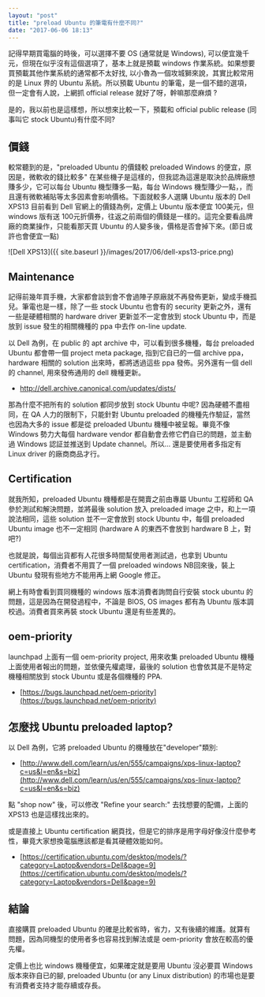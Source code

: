 ```yaml
---
layout: "post"
title: "preload Ubuntu 的筆電有什麼不同?"
date: "2017-06-06 18:13"
---
```


記得早期買電腦的時後，可以選擇不要 OS (通常就是 Windows), 可以便宜幾千元，但現在似乎沒有這個選項了，基本上就是預載 windows 作業系統。如果想要買預載其他作業系統的通常都不太好找, 以小魯為一個攻城獅來說，其實比較常用的是 Linux 界的 Ubuntu 系統。所以預載 Ubuntu 的筆電，是一個不錯的選項，但一定會有人說，上網抓 official release 就好了呀，幹嘛那麼麻煩 ?

是的，我以前也是這樣想，所以想來比較一下，預載和 official public release (同事叫它 stock Ubuntu)有什麼不同?

## 價錢
較常聽到的是，"preloaded Ubuntu 的價錢較 preloaded Windows 的便宜，原因是，微軟收的錢比較多" 在某些機子是這樣的，但我認為這還是取決於品牌廠想賺多少，它可以每台 Ubuntu 機型賺多一點，每台 Windows 機型賺少一點，，而且還有微軟補貼等太多因素會影响價格。下面就較多人選購 Ubuntu 版本的 Dell XPS13 目前看到 Dell 官網上的價錢為例，定價上 Ubuntu 版本便宜 100美元，但windows 版有送 100元折價券，往返之前兩個的價錢是一樣的。這完全要看品牌廠的商業操作，只能看那天買 Ubuntu 的人變多後，價格是否會掉下來。(節日或許也會便宜一點)

 ![Dell XPS13]({{ site.baseurl }}/images/2017/06/dell-xps13-price.png)

## Maintenance
記得前幾年買手機，大家都會談到會不會過陣子原廠就不再發佈更新，變成手機孤兒。筆電也是一樣，除了一些 stock Ubuntu 也會有的 security 更新之外，還有一些是硬體相關的 hardware driver 更新並不一定會放到 stock Ubuntu 中，而是放到 issue 發生的相關機種的 ppa 中去作 on-line update.

以 Dell 為例，在 public 的 apt archive 中，可以看到很多機種，每台 preloaded Ubuntu 都會帶一個 project meta package, 指到它自已的一個 archive ppa，hardware 相關的 solution 出來時，都將透過這些 ppa 發佈。另外還有一個 dell 的 channel, 用來發佈通用的 dell 機種更新。
 * http://dell.archive.canonical.com/updates/dists/

那為什麼不把所有的 solution 都同步放到 stock Ubuntu 中呢? 因為硬體不盡相同，在 QA 人力的限制下，只能針對 Ubuntu preloaded 的機種先作驗証，當然也因為大多的 issue 都是從 preloaded Ubuntu 機種中被呈報。畢竟不像 Windows 勢力大每個 hardware vendor 都自動會去修它們自已的問題，並主動過 Windows 認証並推送到 Update channel。所以... 還是要使用者多指定有 Linux driver 的廠商商品才行。

## Certification
就我所知，preloaded Ubuntu 機種都是在開賣之前由專屬 Ubuntu 工程師和 QA 參於測試和解決問題，並將最後 solution 放入 preloaded image 之中，和上一項說法相同，這些 solution 並不一定會放到 stock Ubuntu 中，每個 preloaded Ubuntu image 也不一定相同 (hardware A 的東西不會放到 hardware B 上，對吧?)

也就是說，每個出貨都有人花很多時間幫使用者測試過，也拿到 Ubuntu certification，消費者不用買了一個 preloaded windows NB回來後，裝上 Ubuntu 發現有些地方不能用再上網 Google 修正。

網上有時會看到買同機種的 windows 版本消費者詢問自行安裝 stock ubuntu 的問題，這是因為在開發過程中，不論是 BIOS, OS images 都有為 Ubuntu 版本調校過。消費者買來再裝 stock Ubuntu 還是有些差異的。

## oem-priority
launchpad 上面有一個 oem-priority project, 用來收集 preloaded Ubuntu 機種上面使用者報出的問題，並依優先權處理，最後的 solution 也會依其是不是特定機種相關放到 stock Ubuntu 或是各個機種的 PPA.
 * [https://bugs.launchpad.net/oem-priority](https://bugs.launchpad.net/oem-priority)

## 怎麼找 Ubuntu preloaded laptop?
以 Dell 為例，它將 preloaded Ubuntu 的機種放在"developer"類別:
 * [http://www.dell.com/learn/us/en/555/campaigns/xps-linux-laptop?c=us&l=en&s=biz](http://www.dell.com/learn/us/en/555/campaigns/xps-linux-laptop?c=us&l=en&s=biz)

點 "shop now" 後，可以修改 "Refine your search:" 去找想要的配備，上面的 XPS13 也是這樣找出來的。

或是直接上 Ubuntu certification 網頁找，但是它的排序是用字母好像沒什麼參考性，畢竟大家想換電腦應該都是看其硬體效能如何。
 * [https://certification.ubuntu.com/desktop/models/?category=Laptop&vendors=Dell&page=9](https://certification.ubuntu.com/desktop/models/?category=Laptop&vendors=Dell&page=9)

## 結論
直接購買 preloaded Ubuntu 的確是比較省時，省力，又有後續的維護。就算有問題，因為同機型的使用者多也容易找到解法或是 oem-priority 會放在較高的優先權。

定價上也比 windows 機種便宜，如果確定就是要用 Ubuntu 沒必要買 Windows 版本來砟自已的腳, preloaded Ubuntu (or any Linux distribution) 的市場也是要有消費者支持才能存續或存長。
